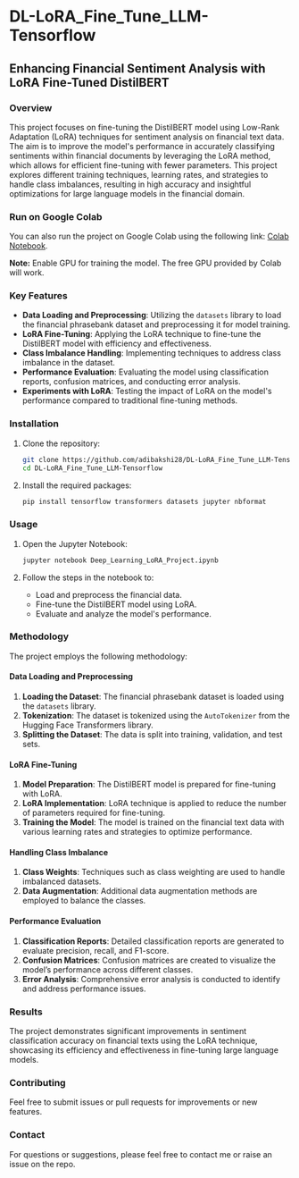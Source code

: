 # DL-LoRA_Fine_Tune_LLM-Tensorflow

## Enhancing Financial Sentiment Analysis with LoRA Fine-Tuned DistilBERT

### Overview
This project focuses on fine-tuning the DistilBERT model using Low-Rank Adaptation (LoRA) techniques for sentiment analysis on financial text data. The aim is to improve the model's performance in accurately classifying sentiments within financial documents by leveraging the LoRA method, which allows for efficient fine-tuning with fewer parameters. This project explores different training techniques, learning rates, and strategies to handle class imbalances, resulting in high accuracy and insightful optimizations for large language models in the financial domain.

### Run on Google Colab
You can also run the project on Google Colab using the following link: [Colab Notebook](https://colab.research.google.com/drive/1wxIKIzxIDn0PQYq6RRpgFEQDtVnHJdwB?usp=sharing).

**Note:** Enable GPU for training the model. The free GPU provided by Colab will work.

### Key Features
- **Data Loading and Preprocessing**: Utilizing the `datasets` library to load the financial phrasebank dataset and preprocessing it for model training.
- **LoRA Fine-Tuning**: Applying the LoRA technique to fine-tune the DistilBERT model with efficiency and effectiveness.
- **Class Imbalance Handling**: Implementing techniques to address class imbalance in the dataset.
- **Performance Evaluation**: Evaluating the model using classification reports, confusion matrices, and conducting error analysis.
- **Experiments with LoRA**: Testing the impact of LoRA on the model's performance compared to traditional fine-tuning methods.

### Installation
1. Clone the repository:
    ```bash
    git clone https://github.com/adibakshi28/DL-LoRA_Fine_Tune_LLM-Tensorflow.git
    cd DL-LoRA_Fine_Tune_LLM-Tensorflow
    ```

2. Install the required packages:
    ```bash
    pip install tensorflow transformers datasets jupyter nbformat
    ```

### Usage
1. Open the Jupyter Notebook:
    ```bash
    jupyter notebook Deep_Learning_LoRA_Project.ipynb
    ```

2. Follow the steps in the notebook to:
    - Load and preprocess the financial data.
    - Fine-tune the DistilBERT model using LoRA.
    - Evaluate and analyze the model's performance.

### Methodology
The project employs the following methodology:

#### Data Loading and Preprocessing
1. **Loading the Dataset**: The financial phrasebank dataset is loaded using the `datasets` library.
2. **Tokenization**: The dataset is tokenized using the `AutoTokenizer` from the Hugging Face Transformers library.
3. **Splitting the Dataset**: The data is split into training, validation, and test sets.

#### LoRA Fine-Tuning
1. **Model Preparation**: The DistilBERT model is prepared for fine-tuning with LoRA.
2. **LoRA Implementation**: LoRA technique is applied to reduce the number of parameters required for fine-tuning.
3. **Training the Model**: The model is trained on the financial text data with various learning rates and strategies to optimize performance.

#### Handling Class Imbalance
1. **Class Weights**: Techniques such as class weighting are used to handle imbalanced datasets.
2. **Data Augmentation**: Additional data augmentation methods are employed to balance the classes.

#### Performance Evaluation
1. **Classification Reports**: Detailed classification reports are generated to evaluate precision, recall, and F1-score.
2. **Confusion Matrices**: Confusion matrices are created to visualize the model’s performance across different classes.
3. **Error Analysis**: Comprehensive error analysis is conducted to identify and address performance issues.

### Results
The project demonstrates significant improvements in sentiment classification accuracy on financial texts using the LoRA technique, showcasing its efficiency and effectiveness in fine-tuning large language models.

### Contributing
Feel free to submit issues or pull requests for improvements or new features.

### Contact
For questions or suggestions, please feel free to contact me or raise an issue on the repo.
